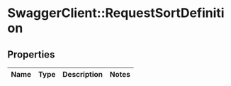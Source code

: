 # SwaggerClient::RequestSortDefinition

## Properties
Name | Type | Description | Notes
------------ | ------------- | ------------- | -------------


